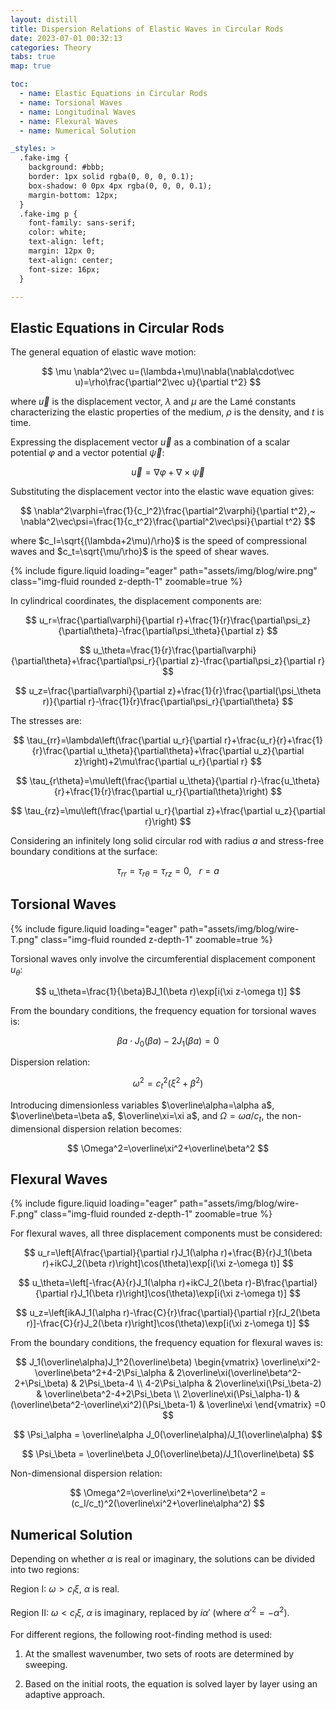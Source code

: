 ```yaml
---
layout: distill
title: Dispersion Relations of Elastic Waves in Circular Rods
date: 2023-07-01 00:32:13
categories: Theory
tabs: true
map: true

toc:
  - name: Elastic Equations in Circular Rods
  - name: Torsional Waves
  - name: Longitudinal Waves
  - name: Flexural Waves
  - name: Numerical Solution

_styles: >
  .fake-img {
    background: #bbb;
    border: 1px solid rgba(0, 0, 0, 0.1);
    box-shadow: 0 0px 4px rgba(0, 0, 0, 0.1);
    margin-bottom: 12px;
  }
  .fake-img p {
    font-family: sans-serif;
    color: white;
    text-align: left;
    margin: 12px 0;
    text-align: center;
    font-size: 16px;
  }

---
```


## Elastic Equations in Circular Rods

The general equation of elastic wave motion:

$$
\mu \nabla^2\vec u=(\lambda+\mu)\nabla(\nabla\cdot\vec u)=\rho\frac{\partial^2\vec u}{\partial t^2}
$$

where $\vec u$ is the displacement vector, $\lambda$ and $\mu$ are the Lamé constants characterizing the elastic properties of the medium, $\rho$ is the density, and $t$ is time.

Expressing the displacement vector $\vec u$ as a combination of a scalar potential $\varphi$ and a vector potential $\vec\psi$:

$$
\vec u=\nabla\varphi+\nabla\times\vec\psi
$$

Substituting the displacement vector into the elastic wave equation gives:

$$
\nabla^2\varphi=\frac{1}{c_l^2}\frac{\partial^2\varphi}{\partial t^2},~
\nabla^2\vec\psi=\frac{1}{c_t^2}\frac{\partial^2\vec\psi}{\partial t^2}
$$

where $c_l=\sqrt{(\lambda+2\mu)/\rho}$ is the speed of compressional waves and $c_t=\sqrt{\mu/\rho}$ is the speed of shear waves.

<div class="row">
    <div class="col-md-8 text-center">
        {% include figure.liquid loading="eager" path="assets/img/blog/wire.png" class="img-fluid rounded z-depth-1" zoomable=true %}
    </div>
</div>

In cylindrical coordinates, the displacement components are:

$$
u_r=\frac{\partial\varphi}{\partial r}+\frac{1}{r}\frac{\partial\psi_z}{\partial\theta}-\frac{\partial\psi_\theta}{\partial z} 
$$

$$
u_\theta=\frac{1}{r}\frac{\partial\varphi}{\partial\theta}+\frac{\partial\psi_r}{\partial z}-\frac{\partial\psi_z}{\partial r}
$$

$$
u_z=\frac{\partial\varphi}{\partial z}+\frac{1}{r}\frac{\partial(\psi_\theta r)}{\partial r}-\frac{1}{r}\frac{\partial\psi_r}{\partial\theta}
$$

The stresses are:

$$
\tau_{rr}=\lambda\left(\frac{\partial u_r}{\partial r}+\frac{u_r}{r}+\frac{1}{r}\frac{\partial u_\theta}{\partial\theta}+\frac{\partial u_z}{\partial z}\right)+2\mu\frac{\partial u_r}{\partial r}
$$

$$
\tau_{r\theta}=\mu\left(\frac{\partial u_\theta}{\partial r}-\frac{u_\theta}{r}+\frac{1}{r}\frac{\partial u_r}{\partial\theta}\right)
$$

$$
\tau_{rz}=\mu\left(\frac{\partial u_r}{\partial z}+\frac{\partial u_z}{\partial r}\right)
$$

Considering an infinitely long solid circular rod with radius $a$ and stress-free boundary conditions at the surface:

$$
\tau_{rr}=\tau_{r\theta}=\tau_{rz}=0,~~~r=a
$$

## Torsional Waves

<div class="row">
    <div class="col-md-8 text-center">
        {% include figure.liquid loading="eager" path="assets/img/blog/wire-T.png" class="img-fluid rounded z-depth-1" zoomable=true %}
    </div>
</div>

Torsional waves only involve the circumferential displacement component $u_\theta$:

$$
u_\theta=\frac{1}{\beta}BJ_1(\beta r)\exp[i(\xi z-\omega t)]
$$

From the boundary conditions, the frequency equation for torsional waves is:

$$
\beta a\cdot J_0(\beta a)-2J_1(\beta a)=0
$$

Dispersion relation:

$$
\omega^2=c_t^2(\xi^2+\beta^2)
$$

Introducing dimensionless variables $\overline\alpha=\alpha a$, $\overline\beta=\beta a$, $\overline\xi=\xi a$, and $\Omega=\omega a/c_t$, the non-dimensional dispersion relation becomes:

$$
\Omega^2=\overline\xi^2+\overline\beta^2
$$

## Flexural Waves

<div class="row">
    <div class="col-md-8 text-center">
        {% include figure.liquid loading="eager" path="assets/img/blog/wire-F.png" class="img-fluid rounded z-depth-1" zoomable=true %}
    </div>
</div>

For flexural waves, all three displacement components must be considered:

$$
u_r=\left[A\frac{\partial}{\partial r}J_1(\alpha r)+\frac{B}{r}J_1(\beta r)+ikCJ_2(\beta r)\right]\cos(\theta)\exp[i(\xi z-\omega t)]
$$

$$
u_\theta=\left[-\frac{A}{r}J_1(\alpha r)+ikCJ_2(\beta r)-B\frac{\partial}{\partial r}J_1(\beta r)\right]\cos(\theta)\exp[i(\xi z-\omega t)]
$$

$$
u_z=\left[ikAJ_1(\alpha r)-\frac{C}{r}\frac{\partial}{\partial r}[rJ_2(\beta r)]-\frac{C}{r}J_2(\beta r)\right]\cos(\theta)\exp[i(\xi z-\omega t)]
$$

From the boundary conditions, the frequency equation for flexural waves is:

$$
J_1(\overline\alpha)J_1^2(\overline\beta)
\begin{vmatrix}
\overline\xi^2-\overline\beta^2+4-2\Psi_\alpha & 2\overline\xi(\overline\beta^2-2+\Psi_\beta) & 2\Psi_\beta-4 \\
4-2\Psi_\alpha & 2\overline\xi(\Psi_\beta-2) & \overline\beta^2-4+2\Psi_\beta \\
2\overline\xi(\Psi_\alpha-1) & (\overline\beta^2-\overline\xi^2)(\Psi_\beta-1) & \overline\xi
\end{vmatrix}
=0
$$

$$
\Psi_\alpha = \overline\alpha J_0(\overline\alpha)/J_1(\overline\alpha)
$$

$$
\Psi_\beta = \overline\beta J_0(\overline\beta)/J_1(\overline\beta)
$$

Non-dimensional dispersion relation:

$$
\Omega^2=\overline\xi^2+\overline\beta^2 = (c_l/c_t)^2(\overline\xi^2+\overline\alpha^2)
$$

## Numerical Solution

Depending on whether $\alpha$ is real or imaginary, the solutions can be divided into two regions:

Region I: $\omega > c_l\xi$, $\alpha$ is real.

Region II: $\omega < c_l\xi$, $\alpha$ is imaginary, replaced by $i\alpha'$ (where $\alpha'^2 = -\alpha^2$).

For different regions, the following root-finding method is used:

1. At the smallest wavenumber, two sets of roots are determined by sweeping.

2. Based on the initial roots, the equation is solved layer by layer using an adaptive approach.

